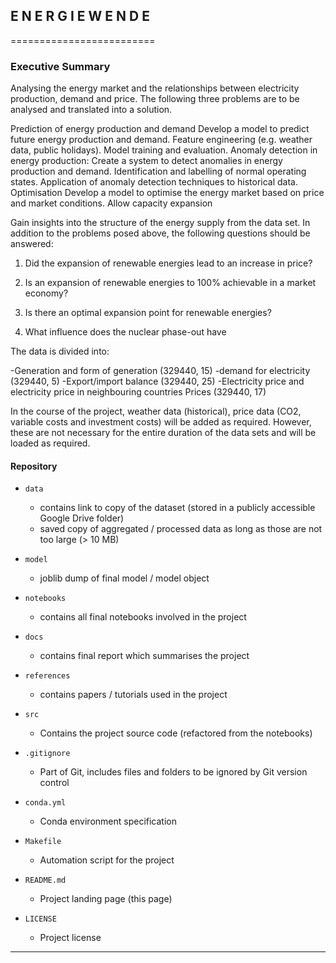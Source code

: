 
## E N E R G I E W E N D E 
=========================

### Executive Summary

Analysing the energy market and the relationships between electricity production, demand and price. The following three problems are to be analysed and translated into a solution. 

Prediction of energy production and demand
Develop a model to predict future energy production and demand.
    Feature engineering (e.g. weather data, public holidays).
    Model training and evaluation.
Anomaly detection in energy production:
Create a system to detect anomalies in energy production and demand.
    Identification and labelling of normal operating states.
    Application of anomaly detection techniques to historical data.
Optimisation
Develop a model to optimise the energy market based on price and market conditions.
    Allow capacity expansion


Gain insights into the structure of the energy supply from the data set. In addition to the problems posed above, the following questions should be answered: 

1. Did the expansion of renewable energies lead to an increase in price?

2. Is an expansion of renewable energies to 100% achievable in a market economy?

3. Is there an optimal expansion point for renewable energies?

4. What influence does the nuclear phase-out have


The data is divided into:

-Generation and form of generation (329440, 15)
-demand for electricity (329440, 5)
-Export/import balance (329440, 25)
-Electricity price and electricity price in neighbouring countries Prices (329440, 17)


In the course of the project, weather data (historical), price data (CO2, variable costs and investment costs) will be added as required. However, these are not necessary for the entire duration of the data sets and will be loaded as required. 

#### Repository 

* `data` 
    - contains link to copy of the dataset (stored in a publicly accessible Google Drive folder)
    - saved copy of aggregated / processed data as long as those are not too large (> 10 MB)

* `model`
    - joblib dump of final model / model object

* `notebooks`
    - contains all final notebooks involved in the project

* `docs`
    - contains final report which summarises the project

* `references`
    - contains papers / tutorials used in the project

* `src`
    - Contains the project source code (refactored from the notebooks)

* `.gitignore`
    - Part of Git, includes files and folders to be ignored by Git version control

* `conda.yml`
    - Conda environment specification

* `Makefile`
    - Automation script for the project

* `README.md`
    - Project landing page (this page)

* `LICENSE`
    - Project license


------------------------------------------------------------------------------